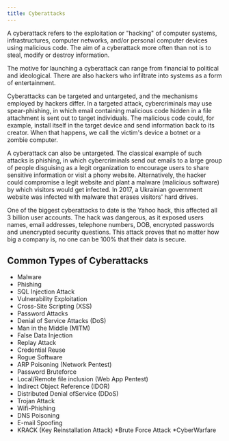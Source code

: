 ```yaml
---
title: Cyberattacks
---
```

A cyberattack refers to the exploitation or "hacking" of computer systems, infrastructures, computer networks, and/or personal computer devices using malicious code. 
The aim of a cyberattack more often than not is to steal, modify or destroy information. 

The motive for launching a cyberattack can range from financial to political and ideological.
There are also hackers who infiltrate into systems as a form of entertainment.

Cyberattacks can be targeted and untargeted, and the mechanisms employed by hackers differ.
In a targeted attack, cybercriminals may use spear-phishing, in which email containing malicious code hidden in a file attachment is sent out to target individuals.
The malicious code could, for example, install itself in the target device and send information back to its creator.
When that happens, we call the victim's device a botnet or a zombie computer.

A cyberattack can also be untargeted. The classical example of such attacks is phishing,
in which cybercriminals send out emails to a large group of people disguising as a legit organization to encourage users to share sensitive information or visit a phony website.
Alternatively, the hacker could compromise a legit website and plant a malware (malicious software) by which visitors would get infected.
In 2017, a Ukrainian government website was infected with malware that erases visitors' hard drives.

One of the biggest cyberattacks to date is the Yahoo hack, this affected all 3 billion user accounts. The hack was dangerous, as it exposed users names,
email addresses, telephone numbers, DOB, encrypted passwords and unencrypted security questions. This attack proves that no matter how big a company is,
no one can be 100% that their data is secure.

## Common Types of Cyberattacks
* Malware  
* Phishing  
* SQL Injection Attack  
* Vulnerability Exploitation  
* Cross-Site Scripting (XSS)  
* Password Attacks  
* Denial of Service Attacks (DoS)  
* Man in the Middle (MITM)
* False Data Injection
* Replay Attack
* Credential Reuse  
* Rogue Software
* ARP Poisoning (Network Pentest)
* Password Bruteforce 
* Local/Remote file inclusion (Web App Pentest)
* Indirect Object Reference (IDOR) 
* Distributed Denial ofService (DDoS)
* Trojan Attack
* Wifi-Phishing
* DNS Poisoning
* E-mail Spoofing
* KRACK (Key Reinstallation Attack)
*Brute Force Attack
*CyberWarfare
